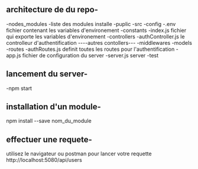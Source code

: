 ## architecture de du repo-
-nodes_modules
    -liste des modules installe
-puplic
-src
    -config
        -.env fichier contenant les variables d'environement
    -constants
        -index.js fichier qui exporte les variables d'environement
    -controllers
        -authController.js le controlleur d'authentification
        ----autres contollers---
    -middlewares
    -models
    -routes
        -authRoutes.js definit toutes les routes pour l'authentification
    -app.js fichier de configuration du server
    -server.js server
-test


## lancement du server-
-npm start

## installation d'un module-
npm install --save nom_du_module

## effectuer une requete-
utilisez le navigateur ou postman pour lancer votre requette
http://localhost:5080/api/users
